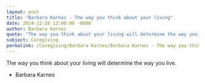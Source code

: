 ```yaml
---
layout: post
title: "Barbara Karnes - The way you think about your living"
date: 2024-12-28 12:00:00 -0000
author: Barbara Karnes
quote: "The way you think about your living will determine the way you live."
subject: Caregiving
permalink: /Caregiving/Barbara Karnes/Barbara Karnes - The way you think about your living
---
```


The way you think about your living will determine the way you live.

- Barbara Karnes
